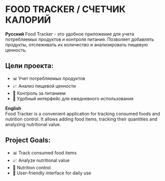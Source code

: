 # FOOD TRACKER / СЧЕТЧИК КАЛОРИЙ

**Русский** 
Food Tracker - это удобное приложение для учета потребляемых продуктов и контроля питания. Позволяет добавлять продукты, отслеживать их количество и анализировать пищевую ценность.  

## Цели проекта:
- 📊 Учет потребляемых продуктов
- 📈 Анализ пищевой ценности
- 🍎 Контроль за питанием
- 🚀 Удобный интерфейс для ежедневного использования

**English**  
Food Tracker is a convenient application for tracking consumed foods and nutrition control. It allows adding food items, tracking their quantities and analyzing nutritional value.

## Project Goals:
- 📊 Track consumed food items
- 📈 Analyze nutritional value
- 🍎 Nutrition control
- 🚀 User-friendly interface for daily use
